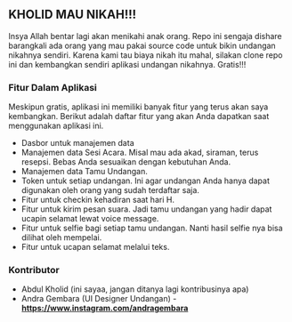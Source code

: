 ## KHOLID MAU NIKAH!!!

Insya Allah bentar lagi akan menikahi anak orang. Repo ini sengaja dishare barangkali ada orang yang mau pakai source code untuk bikin undangan nikahnya sendiri. Karena kami tau biaya nikah itu mahal, silakan clone repo ini dan kembangkan sendiri aplikasi undangan nikahnya. Gratis!!!

### Fitur Dalam Aplikasi

Meskipun gratis, aplikasi ini memiliki banyak fitur yang terus akan saya kembangkan. Berikut adalah daftar fitur yang akan Anda dapatkan saat menggunakan aplikasi ini.
- Dasbor untuk manajemen data
- Manajemen data Sesi Acara. Misal mau ada akad, siraman, terus resepsi. Bebas Anda sesuaikan dengan kebutuhan Anda.
- Manajemen data Tamu Undangan.
- Token untuk setiap undangan. Ini agar undangan Anda hanya dapat digunakan oleh orang yang sudah terdaftar saja.
- Fitur untuk checkin kehadiran saat hari H.
- Fitur untuk kirim pesan suara. Jadi tamu undangan yang hadir dapat ucapin selamat lewat voice message.
- Fitur untuk selfie bagi setiap tamu undangan. Nanti hasil selfie nya bisa dilihat oleh mempelai.
- Fitur untuk ucapan selamat melalui teks.

### Kontributor
- Abdul Kholid (ini sayaa, jangan ditanya lagi kontribusinya apa)
- Andra Gembara (UI Designer Undangan) - **https://www.instagram.com/andragembara**


